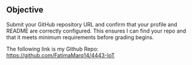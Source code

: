## Objective
Submit your GitHub repository URL and confirm that your profile and README are correctly configured. This ensures I can find your repo and that it meets minimum requirements before grading begins.


The following link is my Github Repo: [https://github.com/FatimaMarq14/4443-IoT
](https://github.com/FatimaMarq14/4443-IoT)

